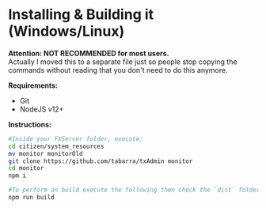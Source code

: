 # Installing & Building it (Windows/Linux)
  
**Attention: NOT RECOMMENDED for most users.**  
Actually I moved this to a separate file just so people stop copying the commands without reading that you don't need to do this anymore.  
  
**Requirements:**
- Git
- NodeJS v12+

**Instructions:**
```bash
#Inside your FXServer folder, execute:
cd citizen/system_resources
mv monitor monitorOld
git clone https://github.com/tabarra/txAdmin monitor
cd monitor
npm i

#To perform an build execute the following then check the `dist` folder.
npm run build
```
